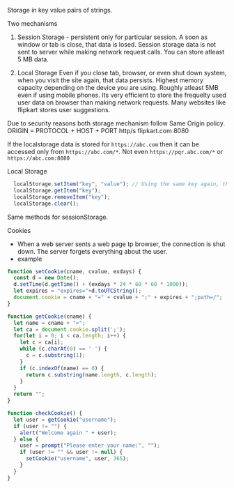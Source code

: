 
 
 Storage in key value pairs of strings.
 
 Two mechanisms
 
 1. Session Storage - 
 persistent only for particular session. A soon as window or tab 
 is close, that data is losed. Session storage data is not sent to server while making
 network request calls. You can store atleast 5 MB data.
 
 2. Local Storage
 Even if you close tab, browser, or even shut down system, when you visit the site again,
 that data persists. Highest memory capacity depending on the device you are using.
 Roughly atleast 5MB even if using mobile phones.
 Its very efficient to store the frequelty used user data on browser than making network
 requests. Many websites like flipkart stores user suggestions. 
 
 Due to security reasons both storage mechanism follow Same Origin policy.
 ORIGIN = PROTOCOL + HOST           + PORT
           http/s    flipkart.com       8080

If the localstorage data is stored for `https://abc.com` then it can be accessed only from 
`https://abc.com/*`. Not even `https://pqr.abc.com/*` or `https://abc.com:8080`

Local Storage
```javascript
  localStorage.setItem("key", "value"); // Using the same key again, the value will override.
  localStorage.getItem("key");
  localStorage.removeItem("key");
  localStorage.clear(); 
```
Same methods for sessionStorage.



Cookies
- When a web server sents a web page tp browser, the connection is shut down. The server forgets everything about the user. 
- example

```javascript
function setCookie(cname, cvalue, exdays) {
  const d = new Date();
  d.setTime(d.getTime() + (exdays * 24 * 60 * 60 * 1000));
  let expires = "expires="+d.toUTCString();
  document.cookie = cname + "=" + cvalue + ";" + expires + ";path=/";
}

function getCookie(cname) {
  let name = cname + "=";
  let ca = document.cookie.split(';');
  for(let i = 0; i < ca.length; i++) {
    let c = ca[i];
    while (c.charAt(0) == ' ') {
      c = c.substring(1);
    }
    if (c.indexOf(name) == 0) {
      return c.substring(name.length, c.length);
    }
  }
  return "";
}

function checkCookie() {
  let user = getCookie("username");
  if (user != "") {
    alert("Welcome again " + user);
  } else {
    user = prompt("Please enter your name:", "");
    if (user != "" && user != null) {
      setCookie("username", user, 365);
    }
  }
}
```
